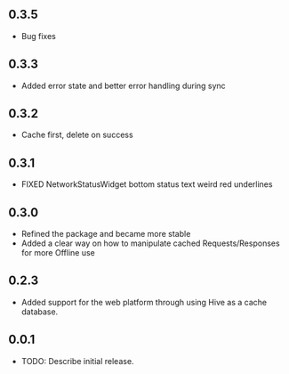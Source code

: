 ## 0.3.5
* Bug fixes
## 0.3.3
* Added error state and better error handling during sync
## 0.3.2
* Cache first, delete on success
## 0.3.1
* FIXED NetworkStatusWidget bottom status text weird red underlines
## 0.3.0
* Refined the package and became more stable
* Added a clear way on how to manipulate cached Requests/Responses for more Offline use
## 0.2.3
* Added support for the web platform through using Hive as a cache database.
## 0.0.1
* TODO: Describe initial release.